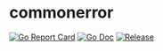 # commonerror

[![Go Report Card](https://goreportcard.com/badge/github.com/dangersalad/go-commonerror?style=flat-square)](https://goreportcard.com/report/github.com/dangersalad/go-commonerror)
[![Go Doc](https://img.shields.io/badge/godoc-reference-blue.svg?style=flat-square)](https://godoc.org/github.com/dangersalad/go-commonerror)
[![Release](https://img.shields.io/github/release/dangersalad/go-commonerror.svg?style=flat-square)](https://github.com/dangersalad/go-commonerror/releases/latest)
